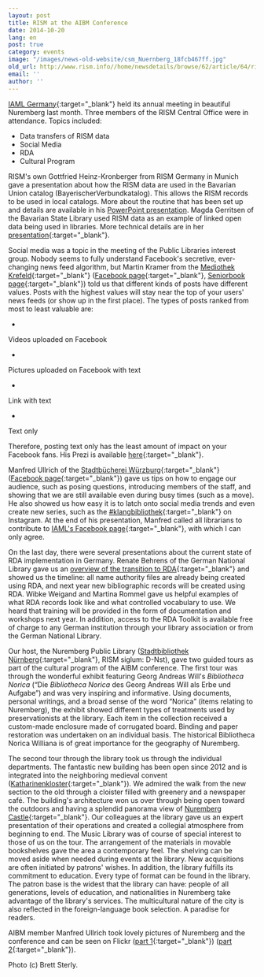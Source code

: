 ```yaml
---
layout: post
title: RISM at the AIBM Conference
date: 2014-10-20
lang: en
post: true
category: events
image: "/images/news-old-website/csm_Nuernberg_18fcb467ff.jpg"
old_url: http://www.rism.info//home/newsdetails/browse/62/article/64/rism-at-the-aibm-conference.html
email: ''
author: ''
---
```



[IAML Germany](http://www.aibm.info/){:target="_blank"} held its annual meeting in beautiful Nuremberg last month. Three members of the RISM Central Office were in attendance. Topics included:

- Data transfers of RISM data
- Social Media
- RDA
- Cultural Program


RISM's own Gottfried Heinz-Kronberger from RISM Germany in Munich gave a presentation about how the RISM data are used in the Bavarian Union catalog (BayerischerVerbundkatalog). This allows the RISM records to be used in local catalogs. More about the routine that has been set up and details are available in his [PowerPoint presentation](/resources-old-website/workgroups/munich/AIBM_2014.pptx). Magda Gerritsen of the Bavarian State Library used RISM data as an example of linked open data being used in libraries. More technical details are in her [presentation](http://www.aibm.info/wp-content/uploads/2014/10/Gerritsen_LOD_in_Musikbibliotheken.pdf){:target="_blank"}.

Social media was a topic in the meeting of the Public Libraries interest group. Nobody seems to fully understand Facebook's secretive, ever-changing news feed algorithm, but Martin Kramer from the [Mediothek Krefeld](http://www.mediothek-krefeld.de/){:target="_blank"} ([Facebook page](https://de-de.facebook.com/Mediothek.Krefeld){:target="_blank"}, [Seniorbook page](https://www.seniorbook.de/mediothek.krefeld){:target="_blank"}) told us that different kinds of posts have different values. Posts with the highest values will stay near the top of your users' news feeds (or show up in the first place). The types of posts ranked from most to least valuable are:

-

Videos uploaded on Facebook


-

Pictures uploaded on Facebook with text


-

Link with text


-

Text only



Therefore, posting text only has the least amount of impact on your Facebook fans. His Prezi is available [here](http://prezi.com/zkjfaz0edbwh/social-media-in-bibliotheken/){:target="_blank"}.

Manfred Ullrich of the [Stadtbücherei Würzburg](http://www.wuerzburg.de/de/buerger/stadtbuecherei/index.html){:target="_blank"} ([Facebook page](https://de-de.facebook.com/stadtbuecherei.wuerzburg){:target="_blank"}) gave us tips on how to engage our audience, such as posing questions, introducing members of the staff, and showing that we are still available even during busy times (such as a move). He also showed us how easy it is to latch onto social media trends and even create new series, such as the [#klangbibliothek](http://instagram.com/p/uEGbJXAt2Y/){:target="_blank"} on Instagram. At the end of his presentation, Manfred called all librarians to contribute to [IAML's Facebook page](https://www.facebook.com/iamlaibm){:target="_blank"}, with which I can only agree.

On the last day, there were several presentations about the current state of RDA implementation in Germany. Renate Behrens of the German National Library gave us an [overview of the transition to RDA](http://www.aibm.info/tagungen/2014-nuernberg/vortragsfolien/){:target="_blank"} and showed us the timeline: all name authority files are already being created using RDA, and next year new bibliographic records will be created using RDA. Wibke Weigand and Martina Rommel gave us helpful examples of what RDA records look like and what controlled vocabulary to use. We heard that training will be provided in the form of documentation and workshops next year. In addition, access to the RDA Toolkit is available free of charge to any German institution through your library association or from the German National Library.

Our host, the Nuremberg Public Library ([Stadtbibliothek Nürnberg](http://www.nuernberg.de/internet/stadtbibliothek/){:target="_blank"}, RISM siglum: D-Nst), gave two guided tours as part of the cultural program of the AIBM conference. The first tour was through the wonderful exhibit featuring Georg Andreas Will's _Bibliotheca Norica_ (“Die _Bibliotheca Norica_ des Georg Andreas Will als Erbe und Aufgabe”) and was very inspiring and informative. Using documents, personal writings, and a broad sense of the word “Norica” (items relating to Nuremberg), the exhibit showed different types of treatments used by preservationists at the library. Each item in the collection received a custom-made enclosure made of corrugated board. Binding and paper restoration was undertaken on an individual basis. The historical Bibliotheca Norica Williana is of great importance for the geography of Nuremberg.

The second tour through the library took us through the individual departments. The fantastic new building has been open since 2012 and is integrated into the neighboring medieval convent ([Katharinenkloster](http://de.wikipedia.org/wiki/Katharinenkloster_N%C3%BCrnberg){:target="_blank"}). We admired the walk from the new section to the old through a cloister filled with greenery and a newspaper café. The building's architecture won us over through being open toward the outdoors and having a splendid panorama view of [Nuremberg Castle](http://www.kaiserburg-nuernberg.de/){:target="_blank"}. Our colleagues at the library gave us an expert presentation of their operations and created a collegial atmosphere from beginning to end. The Music Library was of course of special interest to those of us on the tour. The arrangement of the materials in movable bookshelves gave the area a contemporary feel. The shelving can be moved aside when needed during events at the library. New acquisitions are often initiated by patrons' wishes. In addition, the library fulfills its commitment to education. Every type of format can be found in the library. The patron base is the widest that the library can have: people of all generations, levels of education, and nationalities in Nuremberg take advantage of the library's services. The multicultural nature of the city is also reflected in the foreign-language book selection. A paradise for readers.



AIBM member Manfred Ullrich took lovely pictures of Nuremberg and the conference and can be seen on Flickr ([part 1](https://www.flickr.com/photos/14172859@N06/sets/72157648512908495/){:target="_blank"}) ([part 2](https://www.flickr.com/photos/14172859@N06/sets/72157648758442795/){:target="_blank"}).

<script type="text/javascript">var switchTo5x=true;</script><script type="text/javascript" src="http://w.sharethis.com/button/buttons.js"></script><script type="text/javascript">stLight.options({publisher: "9b601438-1ce1-49d8-bfd7-9cff5df54c17", doNotHash: false, doNotCopy: false, hashAddressBar: false});</script>

Photo (c) Brett Sterly.